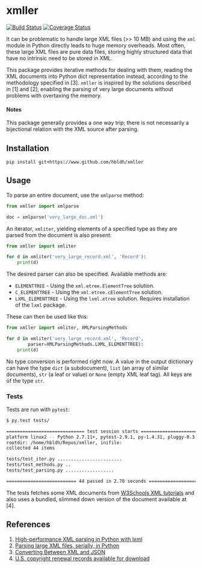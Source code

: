 # xmller

[![Build Status](https://travis-ci.org/hbldh/xmller.svg?branch=master)](https://travis-ci.org/hbldh/xmller)
[![Coverage Status](https://coveralls.io/repos/github/hbldh/xmller/badge.svg?branch=master)](https://coveralls.io/github/hbldh/xmller?branch=master)

It can be problematic to handle large XML files (>> 10 MB) and using the `xml` module 
in Python directly leads to huge memory overheads. Most often, these large XML 
files are pure data files, storing highly structured data that have no 
intrinsic need to be stored in XML.

This package provides iterative methods for dealing with them, reading the 
XML documents into Python dict representation instead, according to the 
methodology specified in \[3\]. `xmller` is inspired by the
solutions described in \[1\] and \[2\], enabling the parsing of very 
large documents without problems with overtaxing the memory.

#### Notes

   This package generally provides a one way trip; there is not necessarily a 
   bijectional relation with the XML source after parsing.


## Installation

```
pip install git+https://www.github.com/hbldh/xmller
```

## Usage

To parse an entire document, use the `xmlparse` method:

```python
from xmller import xmlparse

doc = xmlparse('very_large_doc.xml')

```

An iterator, `xmliter`, yielding elements of a specified type as they are parsed from
the document is also present:

```python
from xmller import xmliter

for d in xmliter('very_large_record.xml', 'Record'):
    print(d)

```

The desired parser can also be specified. Available methods are:

- `ELEMENTTREE` - Using the `xml.etree.ElementTree` solution.
- `C_ELEMENTTREE` - Using the `xml.etree.cElementTree` solution.
- `LXML_ELEMENTTREE` - Using the `lxml.etree` solution. Requires 
  installation of the `lxml` package.

These can then be used like this:

```python
from xmller import xmliter, XMLParsingMethods

for d in xmliter('very_large_record.xml', 'Record', 
        parser=XMLParsingMethods.LXML_ELEMENTTREE):
    print(d)

```

No type conversion is performed right now. A value in the output dictionary
can have the type `dict` (a subdocument), `list` (an array of similar 
documents), `str` (a leaf or value) or `None` (empty XML leaf tag). All keys
are of the type `str`.

### Tests

Tests are run with `pytest`:

```bash
$ py.test tests/

============================= test session starts ==============================
platform linux2 -- Python 2.7.11+, pytest-2.9.1, py-1.4.31, pluggy-0.3.1
rootdir: /home/hbldh/Repos/xmller, inifile: 
collected 44 items 

tests/test_iter.py ........................
tests/test_methods.py ..
tests/test_parsing.py ..................

========================== 44 passed in 2.70 seconds ===========================
```

The tests fetches some XML documents from 
[W3Schools XML tutorials](http://www.w3schools.com/xml/xml_examples.asp) and 
also uses a bundled, slimmed down version of the document available at \[4\].

## References

1. [High-performance XML parsing in Python with lxml](https://www.ibm.com/developerworks/xml/library/x-hiperfparse/)
2. [Parsing large XML files, serially, in Python](http://boscoh.com/programming/reading-xml-serially.html)
3. [Converting Between XML and JSON](http://www.xml.com/lpt/a/1658)
4. [U.S. copyright renewal records available for download](http://booksearch.blogspot.se/2008/06/us-copyright-renewal-records-available.html)
